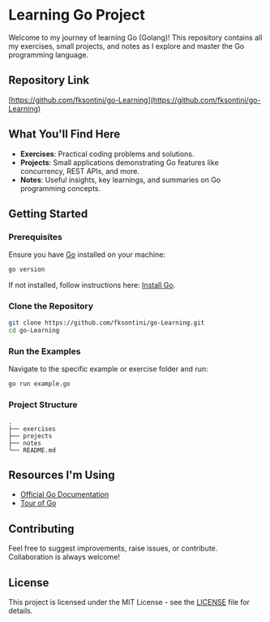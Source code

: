 # Learning Go Project

Welcome to my journey of learning Go (Golang)! This repository contains all my exercises, small projects, and notes as I explore and master the Go programming language.

## Repository Link

[https://github.com/fksontini/go-Learning](https://github.com/fksontini/go-Learning)

## What You'll Find Here

- **Exercises**: Practical coding problems and solutions.
- **Projects**: Small applications demonstrating Go features like concurrency, REST APIs, and more.
- **Notes**: Useful insights, key learnings, and summaries on Go programming concepts.

## Getting Started

### Prerequisites

Ensure you have [Go](https://golang.org/dl/) installed on your machine:

```bash
go version
```

If not installed, follow instructions here: [Install Go](https://golang.org/doc/install).

### Clone the Repository

```bash
git clone https://github.com/fksontini/go-Learning.git
cd go-Learning
```

### Run the Examples

Navigate to the specific example or exercise folder and run:

```bash
go run example.go
```

### Project Structure

```
.
├── exercises
├── projects
├── notes
└── README.md
```

## Resources I'm Using

- [Official Go Documentation](https://golang.org/doc/)
- [Tour of Go](https://tour.golang.org/)

## Contributing

Feel free to suggest improvements, raise issues, or contribute. Collaboration is always welcome!

## License

This project is licensed under the MIT License - see the [LICENSE](LICENSE) file for details.

